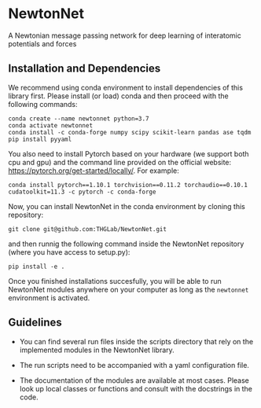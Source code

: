# NewtonNet
A Newtonian message passing network for deep learning of interatomic potentials and forces

## Installation and Dependencies
We recommend using conda environment to install dependencies of this library first.
Please install (or load) conda and then proceed with the following commands:

    conda create --name newtonnet python=3.7
    conda activate newtonnet
    conda install -c conda-forge numpy scipy scikit-learn pandas ase tqdm
    pip install pyyaml

You also need to install Pytorch based on your hardware (we support both cpu and gpu) and the command line 
provided on the official website: https://pytorch.org/get-started/locally/. For example:

    conda install pytorch==1.10.1 torchvision==0.11.2 torchaudio==0.10.1 cudatoolkit=11.3 -c pytorch -c conda-forge

Now, you can install NewtonNet in the conda environment by cloning this repository:

    git clone git@github.com:THGLab/NewtonNet.git

and then runnig the following command inside the NewtonNet repository (where you have access to setup.py):

    pip install -e .

Once you finished installations succesfully, you will be able to run NewtonNet modules
anywhere on your computer as long as the `newtonnet` environment is activated.


## Guidelines
- You can find several run files inside the scripts directory that rely on the implemented modules in the NewtonNet library. 

- The run scripts need to be accompanied with a yaml configuration file.

- The documentation of the modules are available at most cases. Please look up local classes or functions
and consult with the docstrings in the code.

